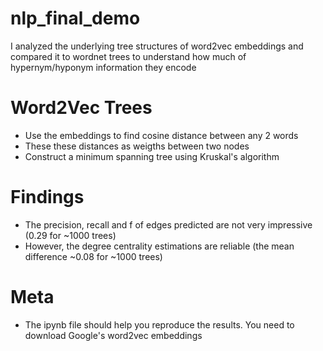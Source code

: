 # nlp_final_demo
I analyzed the underlying tree structures of word2vec embeddings and compared it to wordnet trees to understand how much of hypernym/hyponym information they encode

# Word2Vec Trees
- Use the embeddings to find cosine distance between any 2 words
- These these distances as weigths between two nodes
- Construct a minimum spanning tree using Kruskal's algorithm

# Findings
- The precision, recall and f of edges predicted are not very impressive (0.29 for ~1000 trees)
- However, the degree centrality estimations are reliable (the mean difference ~0.08 for ~1000 trees)

# Meta
- The ipynb file should help you reproduce the results. You need to download Google's word2vec embeddings
